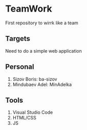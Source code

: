 # TeamWork
First repository to wirrk like a team
## Targets
Need to do a simple web application
## Personal
1. Sizov Boris: ba-sizov
2. Mindubaev Adel: MinAdelka
## Tools
1. Visual Studio Code
2. HTML/CSS
3. JS
